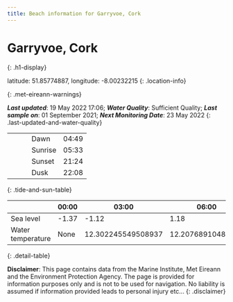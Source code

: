 ```yaml
---
title: Beach information for Garryvoe, Cork
---
```

# Garryvoe, Cork 
{: .h1-display}

latitude: 51.85774887, longitude: -8.00232215
{: .location-info}


{: .met-eireann-warnings}

___Last updated___: 19 May 2022 17:06; ___Water Quality___: Sufficient Quality;
___Last sample on___: 01 September 2021; ___Next Monitoring Date___: 23 May 2022
{: .last-updated-and-water-quality}

|   |   |   |   |   |
|---|---|---|---|---|
|   |   |   | Dawn  | 04:49 |
|   |   |   | Sunrise  | 05:33 |
|   |   |   | Sunset  | 21:24 |
|   |   |   | Dusk  | 22:08 |
{: .tide-and-sun-table}

<div></div>

| | 00:00 | 03:00 | 06:00 | 09:00 | 12:00 | 15:00 | 18:00 | 21:00 |
|---|---|---|---|---|---|---|---|---|
| Sea level | -1.37 | -1.12 | 1.18 | 0.98| -1.18 | -1.29 | 0.97 | 1.25 |
| Water temperature | None | 12.302245549508937 | 12.20768910487132 | 12.267097509975594 | 12.56829792300533 | 12.761464413630655 | 12.684626232531276 | 12.663963824309752 |
{: .detail-table}

__Disclaimer__: This page contains data from the Marine Institute,
Met Eireann and the Environment Protection Agency. The page is provided for
information purposes only and is not to be used for navigation. No liability
is assumed if information provided leads to personal injury etc...
{: .disclaimer}
